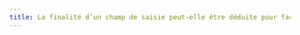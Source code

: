 ```yaml
---
title: La finalité d’un champ de saisie peut-elle être déduite pour faciliter le remplissage automatique des champs avec les données de l’utilisateur ?
---
```

